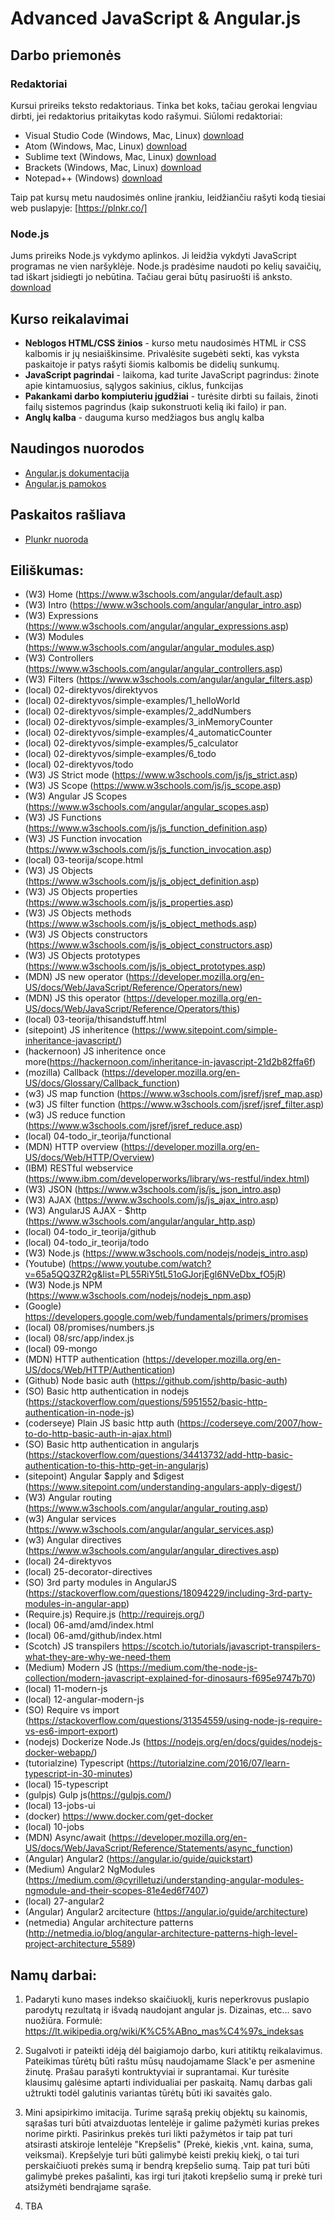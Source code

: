 # Advanced JavaScript & Angular.js
## Darbo priemonės
### Redaktoriai
Kursui prireiks teksto redaktoriaus. Tinka bet koks, tačiau gerokai lengviau dirbti, jei redaktorius pritaikytas kodo rašymui. Siūlomi redaktoriai:
- Visual Studio Code (Windows, Mac, Linux) [download](https://code.visualstudio.com/download)
- Atom (Windows, Mac, Linux) [download](https://atom.io/)
- Sublime text (Windows, Mac, Linux) [download](https://www.sublimetext.com/3)
- Brackets (Windows, Mac, Linux) [download](http://brackets.io/)
- Notepad++ (Windows) [download](https://notepad-plus-plus.org/download/v7.5.3.html)

Taip pat kursų metu naudosimės online įrankiu, leidžiančiu rašyti kodą tiesiai web puslapyje: [https://plnkr.co/]

### Node.js
Jums prireiks Node.js vykdymo aplinkos. Ji leidžia vykdyti JavaScript programas ne vien naršyklėje. Node.js pradėsime naudoti po kelių savaičių, tad iškart įsidiegti jo nebūtina. Tačiau gerai būtų pasiruošti iš anksto. [download](https://nodejs.org/en/)

## Kurso reikalavimai
- **Neblogos HTML/CSS žinios** - kurso metu naudosimės HTML ir CSS kalbomis ir jų nesiaiškinsime. Privalėsite sugebėti sekti, kas vyksta paskaitoje ir patys rašyti šiomis kalbomis be didelių sunkumų.
- **JavaScript pagrindai** - laikoma, kad turite JavaScript pagrindus: žinote apie kintamuosius, sąlygos sakinius, ciklus, funkcijas
- **Pakankami darbo kompiuteriu įgudžiai** - turėsite dirbti su failais, žinoti failų sistemos pagrindus (kaip sukonstruoti kelią iki failo) ir pan.
- **Anglų kalba** - dauguma kurso medžiagos bus anglų kalba
## Naudingos nuorodos
- [Angular.js dokumentacija](https://docs.angularjs.org/api)
- [Angular.js pamokos](https://www.w3schools.com/angular/default.asp)

## Paskaitos rašliava
 - [Plunkr nuoroda](https://plnkr.co/edit/3Vy9wsrZ3Edqukp4HwMH?p=preview)
 
## Eiliškumas:
 - (W3) Home (https://www.w3schools.com/angular/default.asp)
 - (W3) Intro (https://www.w3schools.com/angular/angular_intro.asp)
 - (W3) Expressions (https://www.w3schools.com/angular/angular_expressions.asp)
 - (W3) Modules (https://www.w3schools.com/angular/angular_modules.asp)
 - (W3) Controllers (https://www.w3schools.com/angular/angular_controllers.asp)
 - (W3) Filters (https://www.w3schools.com/angular/angular_filters.asp)
 - (local) 02-direktyvos/direktyvos
 - (local) 02-direktyvos/simple-examples/1_helloWorld
 - (local) 02-direktyvos/simple-examples/2_addNumbers
 - (local) 02-direktyvos/simple-examples/3_inMemoryCounter
 - (local) 02-direktyvos/simple-examples/4_automaticCounter
 - (local) 02-direktyvos/simple-examples/5_calculator
 - (local) 02-direktyvos/simple-examples/6_todo
 - (local) 02-direktyvos/todo
 - (W3) JS Strict mode (https://www.w3schools.com/js/js_strict.asp)
 - (W3) JS Scope (https://www.w3schools.com/js/js_scope.asp)
 - (W3) Angular JS Scopes (https://www.w3schools.com/angular/angular_scopes.asp)
 - (W3) JS Functions (https://www.w3schools.com/js/js_function_definition.asp)
 - (W3) JS Function invocation (https://www.w3schools.com/js/js_function_invocation.asp)
 - (local) 03-teorija/scope.html
 - (W3) JS Objects (https://www.w3schools.com/js/js_object_definition.asp)
 - (W3) JS Objects properties (https://www.w3schools.com/js/js_properties.asp)
 - (W3) JS Objects methods (https://www.w3schools.com/js/js_object_methods.asp)
 - (W3) JS Objects constructors (https://www.w3schools.com/js/js_object_constructors.asp)
 - (W3) JS Objects prototypes (https://www.w3schools.com/js/js_object_prototypes.asp)
 - (MDN) JS new operator (https://developer.mozilla.org/en-US/docs/Web/JavaScript/Reference/Operators/new)
 - (MDN) JS this operator (https://developer.mozilla.org/en-US/docs/Web/JavaScript/Reference/Operators/this)
 - (local) 03-teorija/thisandstuff.html
 - (sitepoint) JS inheritence (https://www.sitepoint.com/simple-inheritance-javascript/)
 - (hackernoon) JS inheritence once more(https://hackernoon.com/inheritance-in-javascript-21d2b82ffa6f)
 - (mozilla) Callback (https://developer.mozilla.org/en-US/docs/Glossary/Callback_function)
 - (w3) JS map function (https://www.w3schools.com/jsref/jsref_map.asp)
 - (w3) JS filter function (https://www.w3schools.com/jsref/jsref_filter.asp)
 - (w3) JS reduce function (https://www.w3schools.com/jsref/jsref_reduce.asp)
 - (local) 04-todo_ir_teorija/functional
 - (MDN) HTTP overview (https://developer.mozilla.org/en-US/docs/Web/HTTP/Overview)
 - (IBM) RESTful webservice  (https://www.ibm.com/developerworks/library/ws-restful/index.html)
 - (W3) JSON (https://www.w3schools.com/js/js_json_intro.asp)
 - (W3) AJAX (https://www.w3schools.com/js/js_ajax_intro.asp)
 - (W3) AngularJS AJAX - $http (https://www.w3schools.com/angular/angular_http.asp)
 - (local) 04-todo_ir_teorija/github
 - (local) 04-todo_ir_teorija/todo
 - (W3) Node.js (https://www.w3schools.com/nodejs/nodejs_intro.asp)
 - (Youtube) (https://www.youtube.com/watch?v=65a5QQ3ZR2g&list=PL55RiY5tL51oGJorjEgl6NVeDbx_fO5jR)
 - (W3) Node.js NPM (https://www.w3schools.com/nodejs/nodejs_npm.asp)
 - (Google) https://developers.google.com/web/fundamentals/primers/promises
 - (local) 08/promises/numbers.js
 - (local) 08/src/app/index.js
 - (local) 09-mongo
 - (MDN) HTTP authentication (https://developer.mozilla.org/en-US/docs/Web/HTTP/Authentication)
 - (Github) Node basic auth (https://github.com/jshttp/basic-auth)
 - (SO) Basic http authentication in nodejs (https://stackoverflow.com/questions/5951552/basic-http-authentication-in-node-js)
 - (coderseye) Plain JS basic http auth (https://coderseye.com/2007/how-to-do-http-basic-auth-in-ajax.html)
 - (SO) Basic http authentication in angularjs (https://stackoverflow.com/questions/34413732/add-http-basic-authentication-to-this-http-get-in-angularjs)
 - (sitepoint) Angular $apply and $digest (https://www.sitepoint.com/understanding-angulars-apply-digest/)
 - (W3) Angular routing (https://www.w3schools.com/angular/angular_routing.asp)
 - (w3) Angular services (https://www.w3schools.com/angular/angular_services.asp)
 - (w3) Angular directives (https://www.w3schools.com/angular/angular_directives.asp)
 - (local) 24-direktyvos
 - (local) 25-decorator-directives
 - (SO) 3rd party modules in AngularJS (https://stackoverflow.com/questions/18094229/including-3rd-party-modules-in-angular-app)
 - (Require.js) Require.js (http://requirejs.org/)
 - (local) 06-amd/amd/index.html
 - (local) 06-amd/github/index.html
 - (Scotch) JS transpilers https://scotch.io/tutorials/javascript-transpilers-what-they-are-why-we-need-them
 - (Medium) Modern JS (https://medium.com/the-node-js-collection/modern-javascript-explained-for-dinosaurs-f695e9747b70)
 - (local) 11-modern-js
 - (local) 12-angular-modern-js
 - (SO) Require vs import (https://stackoverflow.com/questions/31354559/using-node-js-require-vs-es6-import-export)
 - (nodejs) Dockerize Node.Js (https://nodejs.org/en/docs/guides/nodejs-docker-webapp/)
 - (tutorialzine) Typescript (https://tutorialzine.com/2016/07/learn-typescript-in-30-minutes)
 - (local) 15-typescript
 - (gulpjs) Gulp js(https://gulpjs.com/)
 - (local) 13-jobs-ui
 - (docker) https://www.docker.com/get-docker
 - (local) 10-jobs
 - (MDN) Async/await (https://developer.mozilla.org/en-US/docs/Web/JavaScript/Reference/Statements/async_function)
 - (Angular) Angular2 (https://angular.io/guide/quickstart)
 - (Medium) Angular2 NgModules (https://medium.com/@cyrilletuzi/understanding-angular-modules-ngmodule-and-their-scopes-81e4ed6f7407)
 - (local) 27-angular2
 - (Angular) Angular2 arcitecture (https://angular.io/guide/architecture)
 - (netmedia) Angular architecture patterns (http://netmedia.io/blog/angular-architecture-patterns-high-level-project-architecture_5589) 
 
 ## Namų darbai:
 1. Padaryti kuno mases indekso skaičiuoklį, kuris neperkrovus puslapio parodytų rezultatą ir išvadą naudojant angular js. Dizainas, etc... savo nuožiūra.
 Formulė: https://lt.wikipedia.org/wiki/K%C5%ABno_mas%C4%97s_indeksas
 
 2. Sugalvoti ir pateikti idėją dėl baigiamojo darbo, kuri atitiktų reikalavimus. Pateikimas tūrėtų būti raštu mūsų naudojamame Slack'e per asmenine žinutę. 
 Prašau parašyti kontruktyviai ir suprantamai. Kur turėsite klausimų galėsime aptarti individualiai per paskaitą. Namų 
 darbas gali užtrukti todėl galutinis variantas tūrėtų būti iki savaitės galo.
 
 3. Mini apsipirkimo imitacija. Turime sąrašą prekių objektų su kainomis, sąrašas turi būti atvaizduotas lentelėje ir 
 galime pažymėti kurias prekes norime pirkti. Pasirinkus prekės turi likti pažymėtos ir taip pat turi atsirasti 
 atskiroje lentelėje "Krepšelis" (Prekė, kiekis ,vnt. kaina, suma, veiksmai). Krepšelyje turi būti galimybė keisti 
 prekių kiekį, o tai turi perskaičiuoti prekės sumą ir bendrą krepšelio sumą. Taip pat turi būti galimybė prekes 
 pašalinti, kas irgi turi įtakoti krepšelio sumą ir prekė turi atsižymėti bendrąjame sąraše.
 
 4. TBA
